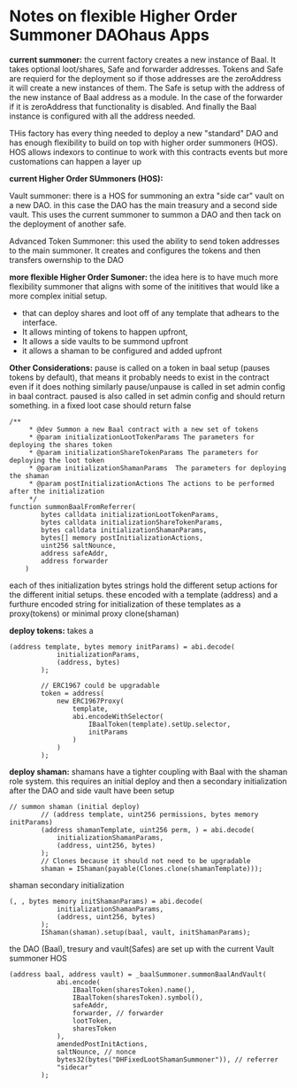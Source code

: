 # Notes on flexible Higher Order Summoner DAOhaus Apps

**current summoner:** the current factory creates a new instance of Baal. It takes optional loot/shares, Safe and
forwarder addresses. Tokens and Safe are requierd for the deployment so if those addresses are the zeroAddress it will
create a new instances of them. The Safe is setup with the address of the new instance of Baal address as a module. In
the case of the forwarder if it is zeroAddress that functionality is disabled. And finally the Baal instance is
configured with all the address needed.

THis factory has every thing needed to deploy a new "standard" DAO and has enough flexibility to build on top with
higher order summoners (HOS). HOS allows indexors to continue to work with this contracts events but more customations
can happen a layer up

**current Higher Order SUmmoners (HOS):**

Vault summoner: there is a HOS for summoning an extra "side car" vault on a new DAO. in this case the DAO has the main
treasury and a second side vault. This uses the current summoner to summon a DAO and then tack on the deployment of
another safe.

Advanced Token Summoner: this used the ability to send token addresses to the main summoner. It creates and configures
the tokens and then transfers owernship to the DAO

**more flexible Higher Order Sumoner:** the idea here is to have much more flexibility summoner that aligns with some of
the inititives that would like a more complex initial setup.

- that can deploy shares and loot off of any template that adhears to the interface.
- It allows minting of tokens to happen upfront,
- It allows a side vaults to be summond upfront
- it allows a shaman to be configured and added upfront

**Other Considerations:** pause is called on a token in baal setup (pauses tokens by default), that means it probably
needs to exist in the contract even if it does nothing similarly pause/unpause is called in set admin config in baal
contract. paused is also called in set admin config and should return something. in a fixed loot case should return
false

```
/**
     * @dev Summon a new Baal contract with a new set of tokens
     * @param initializationLootTokenParams The parameters for deploying the shares token
     * @param initializationShareTokenParams The parameters for deploying the loot token
     * @param initializationShamanParams  The parameters for deploying the shaman
     * @param postInitializationActions The actions to be performed after the initialization
     */
function summonBaalFromReferrer(
        bytes calldata initializationLootTokenParams,
        bytes calldata initializationShareTokenParams,
        bytes calldata initializationShamanParams,
        bytes[] memory postInitializationActions,
        uint256 saltNounce,
        address safeAddr,
        address forwarder
    )
```

each of thes initialization bytes strings hold the different setup actions for the different initial setups. these
encoded with a template (address) and a furthure encoded string for initialization of these templates as a proxy(tokens)
or minimal proxy clone(shaman)

**deploy tokens:** takes a

```
(address template, bytes memory initParams) = abi.decode(
            initializationParams,
            (address, bytes)
        );

        // ERC1967 could be upgradable
        token = address(
            new ERC1967Proxy(
                template,
                abi.encodeWithSelector(
                    IBaalToken(template).setUp.selector,
                    initParams
                )
            )
        );
```

**deploy shaman:** shamans have a tighter coupling with Baal with the shaman role system. this requires an initial
deploy and then a secondary initialization after the DAO and side vault have been setup

```
// summon shaman (initial deploy)
        // (address template, uint256 permissions, bytes memory initParams)
        (address shamanTemplate, uint256 perm, ) = abi.decode(
            initializationShamanParams,
            (address, uint256, bytes)
        );
        // Clones because it should not need to be upgradable
        shaman = IShaman(payable(Clones.clone(shamanTemplate)));

```

shaman secondary initialization

```
(, , bytes memory initShamanParams) = abi.decode(
            initializationShamanParams,
            (address, uint256, bytes)
        );
        IShaman(shaman).setup(baal, vault, initShamanParams);
```

the DAO (Baal), tresury and vault(Safes) are set up with the current Vault summoner HOS

```
(address baal, address vault) = _baalSummoner.summonBaalAndVault(
            abi.encode(
                IBaalToken(sharesToken).name(),
                IBaalToken(sharesToken).symbol(),
                safeAddr,
                forwarder, // forwarder
                lootToken,
                sharesToken
            ),
            amendedPostInitActions,
            saltNounce, // nonce
            bytes32(bytes("DHFixedLootShamanSummoner")), // referrer
            "sidecar"
        );
```
